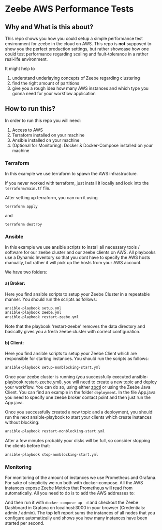# Zeebe AWS Performance Tests

## Why and What is this about?
This repo shows you how you could setup a simple performance test environment for zeebe in the cloud on AWS. This repo is **not** supposed to show you the perfect production settings, but rather showcase how one could test performance regarding scaling and fault-tolerance in a rather real-life environment.

It might help to
1. understand underlaying concepts of Zeebe regarding clustering
1. find the right amount of partitions
1. give you a rough idea how many AWS instances and which type you gonna need for your workflow application

## How to run this?

In order to run this repo you will need:
  1. Access to AWS
  1. Terraform installed on your machine
  1. Ansible installed on your machine
  1. (Optional for Monitoring): Docker & Docker-Compose installed on your machine

### Terraform
In this example we use terraform to spawn the AWS infrastructure.

If you never worked with terraform, just install it locally and look into the `terraform/main.tf` file.

After setting up terraform, you can run it using

`terraform apply`

and

`terraform destroy`

### Ansible
In this example we use ansible scripts to install all necessary tools / software for our zeebe cluster and our zeebe clients on AWS. All playbooks use a Dynamic Inventory so that you dont have to specify the AWS hosts manually, but rather it will pick up the hosts from your AWS account.

We have two folders:
#### a) Broker:
Here you find ansible scripts to setup your Zeebe Cluster in a repeatable manner.
You should run the scripts as follows:

```sh
ansible-playbook setup.yml
ansible-playbook zeebe.yml
ansible-playbook restart-zeebe.yml
```

Note that the playbook 'restart-zeebe' removes the data directory and basically gives you a fresh zeebe cluster with correct configuration.

#### b) Client:
Here you find ansible scripts to setup your Zeebe Client which are responsible for starting instances.
You should run the scripts as follows:
```sh
ansible-playbook setup-nonblocking-start.yml
```

Once your zeebe cluster is running (you successfully executed ansible-playbook restart-zeebe.yml), you will need to create a new topic and deploy your workflow.
You can do so, using either [zbctl](https://github.com/zeebe-io/zbctl) or using the Zeebe Java Client. You can find an example in the folder `deployment`. In the file App.java you need to specify one zeebe broker contact point and then just run the App.java.

Once you successfully created a new topic and a deployment, you should run the next ansible-playbook to start your clients which create instances without blocking:
```sh
ansible-playbook restart-nonblocking-start.yml
```

After a few minutes probably your disks will be full, so consider stopping the clients before that:
```sh
ansible-playbook stop-nonblocking-start.yml
```

### Monitoring
For monitoring of the amount of instances we use Prometheus and Grafana.
For sake of simplicity we run both with docker-compose. All the AWS instances expose Zeebe Metrics that Prometheus will read from automatically.
All you need to do is to add the AWS addresses to:

And then run it with
`docker-compose up -d`
and checkout the Zeebe Dashboard in Grafana on
localhost:3000 in your browser (Credentials: admin / admin).
The top left report sums the instances of all nodes that you configure automatically and shows you how many instances have been started per second.
